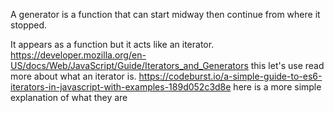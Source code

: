A generator is a function that can start midway then continue from where it stopped.

It appears as a function but it acts like an iterator.
https://developer.mozilla.org/en-US/docs/Web/JavaScript/Guide/Iterators_and_Generators this let's use read more about what an iterator is.
https://codeburst.io/a-simple-guide-to-es6-iterators-in-javascript-with-examples-189d052c3d8e here is a more simple explanation of what they are
